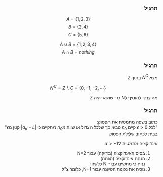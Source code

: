 <style>
    html {
        direction: rtl;
    }
    eqn, table, .katex {
        direction: ltr;
    }
</style>

### תרגיל
$$A = \{1, 2, 3\}$$
$$B = \{2, 4\}$$
$$C = \{5, 6\}$$

$$A \cup B =\{ 1, 2, 3, 4\} $$
$$A \cap B = nothing $$

### תרגיל
מצא $N^C$ בתוך Z  

$$N^C = Z \backslash C = \{0, -1, -2, \cdots\}$$

מה צריך להוסיף לN כדי שהוא יהיה Z

### תרגיל
כתוב בשפה מתמטית את הפסוק:  
"לכל $\epsilon>0$ קיים $n_0$ טבעי כך שלכל n גדול או שווה מ$n_0$ מתקיים כי $|a_n - L|$ קטן מ$\epsilon$"  
בבית לכתוב שלילת הפסוק

אינדוקציה מתמטית
$\forall a > -1$

1. בסיס האינדוקציה (בדיקה) עבור N=2
2. הנחת אינדוקציה (הנחה)  
נניח כי מתקיים עבור N כלשהו
3. נוכיח את נכונות הטענה עבור N+1, כלומר צ"ל 